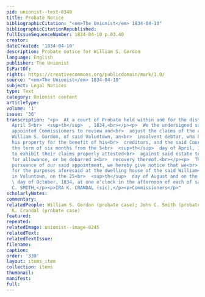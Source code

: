 ```yaml
---
pid: unionist--text-0340
title: Probate Notice
bibliographicCitation: "<em>The Unionist</em> 1834-04-10"
bibliographicCitationRepublished: 
fullIssueSequenceNumber: 1834-04-10 p.03.40
creator: 
dateCreated: '1834-04-10'
description: Probate notice for William S. Gordon
language: English
publisher: The Unionist
IsPartOf: 
rights: https://creativecommons.org/publicdomain/mark/1.0/
source: "<em>The Unionist</em> 1834-04-10"
subject: Legal Notices
type: Text
category: Unionist content
articleType: 
volume: '1'
issue: '36'
transcription: "<p>  At a court of Probate held within and for the district of Voluntown,
  April 5<br>  <sup>th</sup>  , 1834,<br></p><p>  We the undersigned subscribers were
  appointed Commissioners to review and<br>  adjust the claims of the creditors of
  William S. Gordon, of said Voluntown, an<br>  insolvent debtor, who has assigned
  his property for the benefit of his<br>  creditors, and the said Court having limited
  the term of six months from the 5<br>  <sup>th</sup>  day of April, 1834, to creditors
  to exhibit their claims properly attested<br>  against said estate to said commissioners
  for allowance, or be debarred a<br>  recovery thereof.<br></p><p>  Therefore, in
  pursuance of our said appointment, we hereby give notice that we<br>  will meet
  for the purposes aforesaid at the dwelling house of the said William<br>  S. Gordon,
  in Voluntown, on the 25<br>  <sup>th</sup>  day of August and on the 4<br>  <sup>th</sup>
  \ day of October, 1834, at one o’clock in the afternoon of each of said days.<br></p><p>JOHN
  C. SMITH,</p><p>IRA K. CRANDAL (sic),</p><p>Commissioners</p>"
scholarlyNotes: 
commentary: 
relatedPeople: William S. Gordon (probate case); John C. Smith (probate case); Ira
  K. Crandal (probate case)
featured: 
repeated: 
relatedImage: unionist--image-0245
relatedText: 
relatedTextIssue: 
filename: 
caption: 
order: '339'
layout: items_item
collection: items
thumbnail: 
manifest: 
full: 
---
```

